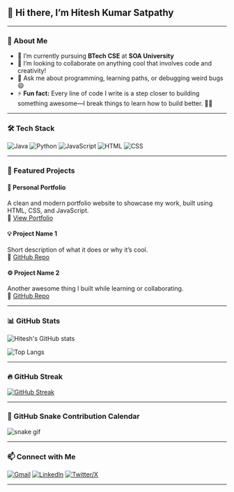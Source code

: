 ## 👋 Hi there, I’m Hitesh Kumar Satpathy

---

### 🚀 About Me

- 🌱 I’m currently pursuing **BTech CSE** at **SOA University**
- 👯 I’m looking to collaborate on anything cool that involves code and creativity!
- 💬 Ask me about programming, learning paths, or debugging weird bugs 😄
- ⚡ **Fun fact:** Every line of code I write is a step closer to building something awesome—I break things to learn how to build better. 🔧💡

---

### 🛠️ Tech Stack

![Java](https://img.shields.io/badge/-Java-007396?style=flat&logo=java)
![Python](https://img.shields.io/badge/-Python-3776AB?style=flat&logo=python)
![JavaScript](https://img.shields.io/badge/-JavaScript-F7DF1E?style=flat&logo=javascript&logoColor=black)
![HTML](https://img.shields.io/badge/-HTML5-E34F26?style=flat&logo=html5&logoColor=white)
![CSS](https://img.shields.io/badge/-CSS3-1572B6?style=flat&logo=css3)

---

### 🌟 Featured Projects

#### 📘 Personal Portfolio  
A clean and modern portfolio website to showcase my work, built using HTML, CSS, and JavaScript.  
🔗 [View Portfolio](https://your-portfolio-link.com)

#### 💡 Project Name 1  
Short description of what it does or why it’s cool.  
🔗 [GitHub Repo](https://github.com/hks18/your-project)

#### ⚙️ Project Name 2  
Another awesome thing I built while learning or collaborating.  
🔗 [GitHub Repo](https://github.com/hks18/your-other-project)

---

### 📊 GitHub Stats

![Hitesh's GitHub stats](https://github-readme-stats.vercel.app/api?username=hks18&show_icons=true&theme=tokyonight)

![Top Langs](https://github-readme-stats.vercel.app/api/top-langs/?username=hks18&layout=compact&theme=tokyonight)

---

### 🔥 GitHub Streak

[![GitHub Streak](https://streak-stats.demolab.com?user=hks18&theme=tokyonight&border_radius=5)](https://git.io/streak-stats)

---

### 📅 GitHub Snake Contribution Calendar

![snake gif](https://github.com/hks18/hks18/blob/output/github-contribution-grid-snake.svg)

---

### 📫 Connect with Me

[![Gmail](https://img.shields.io/badge/-hiteshkumarr356@gmail.com-c14438?style=for-the-badge&logo=Gmail&logoColor=white)](mailto:hiteshkumarr356@gmail.com)
[![LinkedIn](https://img.shields.io/badge/-LinkedIn-blue?style=for-the-badge&logo=linkedin&logoColor=white)](https://www.linkedin.com/in/hitesh-kumar-satpathy-46922a35b)
[![Twitter/X](https://img.shields.io/badge/-@your_x_handle-000000?style=for-the-badge&logo=twitter&logoColor=white)](https://twitter.com/your_x_handle)

---
